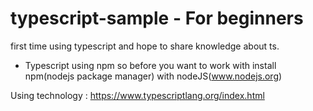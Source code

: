 # typescript-sample - For beginners
first time using typescript and hope to share knowledge about ts.

* Typescript using npm so before you want to work with install npm(nodejs package manager) with nodeJS(www.nodejs.org)

Using technology : https://www.typescriptlang.org/index.html
